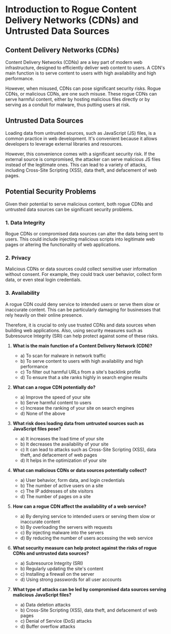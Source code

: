 # Introduction to Rogue Content Delivery Networks (CDNs) and Untrusted Data Sources

## Content Delivery Networks (CDNs)

Content Delivery Networks (CDNs) are a key part of modern web infrastructure, designed to efficiently deliver web content to users. A CDN's main function is to serve content to users with high availability and high performance.

However, when misused, CDNs can pose significant security risks. Rogue CDNs, or malicious CDNs, are one such misuse. These rogue CDNs can serve harmful content, either by hosting malicious files directly or by serving as a conduit for malware, thus putting users at risk.

## Untrusted Data Sources

Loading data from untrusted sources, such as JavaScript (JS) files, is a common practice in web development. It's convenient because it allows developers to leverage external libraries and resources.

However, this convenience comes with a significant security risk. If the external source is compromised, the attacker can serve malicious JS files instead of the legitimate ones. This can lead to a variety of attacks, including Cross-Site Scripting (XSS), data theft, and defacement of web pages.

## Potential Security Problems

Given their potential to serve malicious content, both rogue CDNs and untrusted data sources can be significant security problems. 

### 1. Data Integrity

Rogue CDNs or compromised data sources can alter the data being sent to users. This could include injecting malicious scripts into legitimate web pages or altering the functionality of web applications.

### 2. Privacy

Malicious CDNs or data sources could collect sensitive user information without consent. For example, they could track user behavior, collect form data, or even steal login credentials.

### 3. Availability

A rogue CDN could deny service to intended users or serve them slow or inaccurate content. This can be particularly damaging for businesses that rely heavily on their online presence.

Therefore, it is crucial to only use trusted CDNs and data sources when building web applications. Also, using security measures such as Subresource Integrity (SRI) can help protect against some of these risks.

1. **What is the main function of a Content Delivery Network (CDN)?**
   - a) To scan for malware in network traffic
   - b) To serve content to users with high availability and high performance
   - c) To filter out harmful URLs from a site's backlink profile
   - d) To ensure that a site ranks highly in search engine results

2. **What can a rogue CDN potentially do?**
   - a) Improve the speed of your site
   - b) Serve harmful content to users
   - c) Increase the ranking of your site on search engines
   - d) None of the above

3. **What risk does loading data from untrusted sources such as JavaScript files pose?**
   - a) It increases the load time of your site
   - b) It decreases the availability of your site
   - c) It can lead to attacks such as Cross-Site Scripting (XSS), data theft, and defacement of web pages
   - d) It helps in the optimization of your site

4. **What can malicious CDNs or data sources potentially collect?**
   - a) User behavior, form data, and login credentials
   - b) The number of active users on a site
   - c) The IP addresses of site visitors
   - d) The number of pages on a site

5. **How can a rogue CDN affect the availability of a web service?**
   - a) By denying service to intended users or serving them slow or inaccurate content
   - b) By overloading the servers with requests
   - c) By injecting malware into the servers
   - d) By reducing the number of users accessing the web service

6. **What security measure can help protect against the risks of rogue CDNs and untrusted data sources?**
   - a) Subresource Integrity (SRI)
   - b) Regularly updating the site's content
   - c) Installing a firewall on the server
   - d) Using strong passwords for all user accounts

7. **What type of attacks can be led by compromised data sources serving malicious JavaScript files?**
   - a) Data deletion attacks
   - b) Cross-Site Scripting (XSS), data theft, and defacement of web pages
   - c) Denial of Service (DoS) attacks
   - d) Buffer overflow attacks
